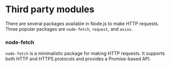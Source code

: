 # Third party modules
There are several packages available in Node.js to make HTTP requests. Three popular packages are `node-fetch`, `request`, and `axios`.
### node-fetch
`node-fetch` is a minimalistic package for making HTTP requests. It supports both HTTP and HTTPS protocols and provides a Promise-based API.

<!--
```javascript
const fetch = require('node-fetch');

fetch('https://jsonplaceholder.typicode.com/posts')
  .then(response => response.json())
  .then(data => console.log(data))
  .catch(error => console.error(error));
```

### request
request is a popular package for making HTTP requests. It supports both HTTP and HTTPS protocols and provides a callback-based API.

```javascript
const request = require('request');

request('https://jsonplaceholder.typicode.com/posts', (error, response, body) => {
  if (error) {
    console.error(error);
    return;
  }
  console.log(JSON.parse(body));
});
```

### axios
axios is another popular package for making HTTP requests. It supports both HTTP and HTTPS protocols and provides a Promise-based API.

```javascript
const axios = require('axios');

axios.get('https://jsonplaceholder.typicode.com/posts')
  .then(response => console.log(response.data))
  .catch(error => console.error(error));
```

### The joy of axios
axios provides a simple and easy-to-use API for making HTTP requests. It also supports `interceptors`, which allows you to modify requests and responses before they are sent or received.

```javascript
axios.interceptors.request.use(config => {
  console.log(`Making request to ${config.url}`);
  return config;
});

axios.get('https://jsonplaceholder.typicode.com/posts')
  .then(response => console.log(response.data))
  .catch(error => console.error(error));
```

## axios and async/await
axios also supports async/await, which makes it easy to write asynchronous code that looks synchronous.

```javascript
async function getPosts() {
  try {
    const response = await axios.get('https://jsonplaceholder.typicode.com/posts');
    console.log(response.data);
  } catch (error) {
    console.error(error);
  }
}

getPosts();
```

